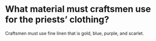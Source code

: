 # What material must craftsmen use for the priests’ clothing?

Craftsmen must use fine linen that is gold, blue, purple, and scarlet.
